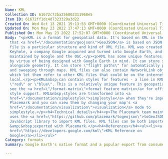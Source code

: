 ```yaml
---
Name: KML
Collection ID: 61672c73ba256802311968e5
Item ID: 61672ff1dc4d7323329a3d22
Created On: Wed Oct 13 2021 19:13:53 GMT+0000 (Coordinated Universal Time)
Updated On: Mon May 23 2022 17:47:13 GMT+0000 (Coordinated Universal Time)
Published On: Mon May 23 2022 17:52:07 GMT+0000 (Coordinated Universal Time)
Body: "<p>KML is a format for geospatial data. It's based on XML in the same way
  that <a href=\"/documentation/geojson\">GeoJSON</a> is based on JSON: a KML
  file is a particular structure and kind of XML file. KML was created by
  Keyhole, a company Google acquired and turned into Google Earth, and is now
  maintained by Google and the OGC.</p><p>KML has some unique features, mostly
  by virtue of being designed with Google Earth in mind. It can store styles
  alongside geometry. It can store \"flight paths\" for automatically panning
  and sweeping through maps. KML files can also contain NetworkLink objects,
  which let them refer to other KML files that could be on the internet or
  local.</p><p>KML&nbsp;can contain styles for features - a line in KML can be
  \"red\" or \"blue\". This is a relatively unique feature in geospatial data -
  see the <a href=\"/format-matrix\">format feature matrix</a> for official
  style support. KML&nbsp;styles are transformed into <a
  href=\"/documentation/simplestyle\">simplestyle</a> when they're imported into
  Placemark and you can view them by changing your map's <a
  href=\"/documentation/visualization\">visualization</a> mode to
  simplestyle.</p><h4>Technical details</h4><p>The Placemark team maintains and
  uses the <a href=\"https://github.com/placemark/togeojson\">toGeoJSON</a>
  JavaScript library to import KML files. KML files can be both imported
  &amp;&nbsp;exported with Placemark.</p><h4>References</h4><ul><li><a
  href=\"https://developers.google.com/kml\">KML Reference on
  Google</a></li></ul>"
Category: formats
Summary: Google Earth's native format and a popular export from consumer mapping tools.

---
```


